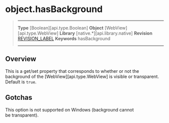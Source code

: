 # object.hasBackground

> --------------------- ------------------------------------------------------------------------------------------
> __Type__              [Boolean][api.type.Boolean]
> __Object__            [WebView][api.type.WebView]
> __Library__           [native.*][api.library.native]
> __Revision__          [REVISION_LABEL](REVISION_URL)
> __Keywords__          hasBackground
> --------------------- ------------------------------------------------------------------------------------------

## Overview

This is a get/set property that corresponds to whether or not the background of the [WebView][api.type.WebView] is visible or transparent. Default is `true`.

## Gotchas

This option is not supported on Windows (background&nbsp;cannot be&nbsp;transparent).